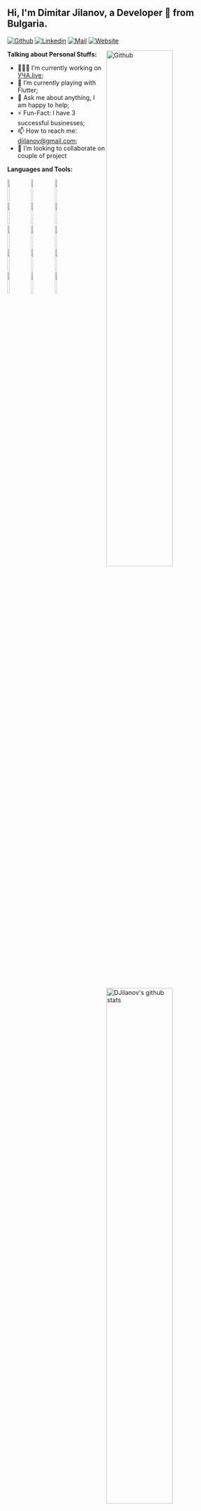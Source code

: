 
## Hi, I'm Dimitar Jilanov, a Developer 🚀 from Bulgaria.



[![Github](https://img.shields.io/badge/-Github-000?style=flat&logo=Github&logoColor=white)](https://github.com/DJilanov)
[![Linkedin](https://img.shields.io/badge/-LinkedIn-blue?style=flat&logo=Linkedin&logoColor=white)](https://www.linkedin.com/in/dimitur-jilanov/)
[![Mail](https://img.shields.io/badge/-Mail-c14438?style=flat&logo=Gmail&logoColor=white)](mailto:djilanov@gmail.com)
[![Website](https://img.shields.io/website?url=https%3A%2F%2Fvaleri.ml)](https://dimitar.jilanov.com)

<img width="55%" align="right" alt="Github" src="https://img.freepik.com/free-photo/programming-code-abstract-technology-background-software-developer-computer-script_34663-31.jpg?size=626&ext=jpg" />

**Talking about Personal Stuffs:**

- 👨🏽‍💻 I’m currently working on [УЧА.live](http://www.ucha.live);
- 🌱 I’m currently playing with Flutter;
- 💬 Ask me about anything, I am happy to help;
- ⚡️ Fun-Fact: I have 3 successful businesses;
- 📫 How to reach me: djilanov@gmail.com;
- 👯 I’m looking to collaborate on couple of project

**Languages and Tools:** 
<p>
  <a href="https://github.com/djilanov@gmail.com">
    <img width="55%" align="right" alt="DJilanov's github stats" src="https://github-readme-stats.vercel.app/api?username=djilanov&show_icons=true&hide_border=true" />
  </a>
  <code><img width="10%" height="50px" src="https://www.vectorlogo.zone/logos/angular/angular-icon.svg"></code>
  <code><img width="10%" height="50px" src="https://www.vectorlogo.zone/logos/reactjs/reactjs-ar21.svg"></code>
  <code><img width="10%" height="50px" src="https://www.vectorlogo.zone/logos/vuejs/vuejs-ar21.svg"></code>
  <br />
  <code><img width="10%" height="50px" src="https://www.vectorlogo.zone/logos/flutterio/flutterio-icon.svg"></code>
  <code><img width="10%" height="50px" src="https://www.gohary.io/images/blog/blog_post_5.png"></code>
  <code><img width="10%" height="50px" style="object-fit: contain;" src="https://pbs.twimg.com/profile_images/555458943149821952/_fBe-iYT.jpeg"></code>
  <br />
  <code><img width="10%" height="50px" src="https://www.vectorlogo.zone/logos/typescriptlang/typescriptlang-ar21.svg"></code>
  <code><img width="10%" height="50px" src="https://www.vectorlogo.zone/logos/expressjs/expressjs-ar21.svg"></code>
  <code><img width="10%" height="50px" src="https://www.vectorlogo.zone/logos/hapijs/hapijs-ar21.svg"></code>
  <br />
  <code><img width="10%" height="50px" src="https://www.vectorlogo.zone/logos/mongodb/mongodb-ar21.svg"></code>
  <code><img width="10%" height="50px" src="https://www.vectorlogo.zone/logos/graphql/graphql-ar21.svg"></code>
  <code><img width="10%" height="50px" src="https://www.vectorlogo.zone/logos/postgresql/postgresql-ar21.svg"></code>
  <br />
  <code><img width="10%" height="50px" src="https://www.vectorlogo.zone/logos/git-scm/git-scm-ar21.svg"></code>
  <code><img width="10%" height="50px" src="https://www.vectorlogo.zone/logos/npmjs/npmjs-ar21.svg"></code>
  <code><img width="10%" height="50px" src="https://www.vectorlogo.zone/logos/gradle/gradle-ar21.svg"></code>
</p>

<!--<p align="center">
  <a href="https://github.com/DJilanov/Faibler-Frontend">
    <img align="center" src="https://github-readme-stats.vercel.app/api/pin/?username=DJilanov&repo=-Frontend" />
  </a>
  <a href="https://github.com/DJilanov/Faibler-Backend">
    <img align="center" src="https://github-readme-stats.vercel.app/api/pin/?username=DJilanov&repo=-Backend" />
  </a>
</p>-->
